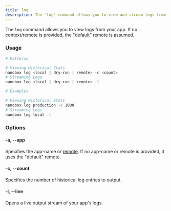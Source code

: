 ```yaml
---
title: log
description: The 'log' command allows you to view and stream logs from app.
---
```


The `log` command allows you to view logs from your app. If no context/remote is provided, the "default" remote is assumed.

### Usage
```bash
# Patterns

# Viewing Historical Stats
nanobox log <local | dry-run | remote> -c <count>
# Streaming Logs
nanobox log <local | dry-run | remote> -l

# Examples

# Viewing Historical Stats
nanobox log production -c 1000
# Streaming Logs
nanobox log local -l
```

### Options
#### -a, --app
Specifies the app-name or [remote](/cli/remote/). If no app-name or remote is provided, it uses the "default" remote.

#### -c, --count
Specifies the number of historical log entries to output.

#### -l, --live
Opens a live output stream of your app's logs.

